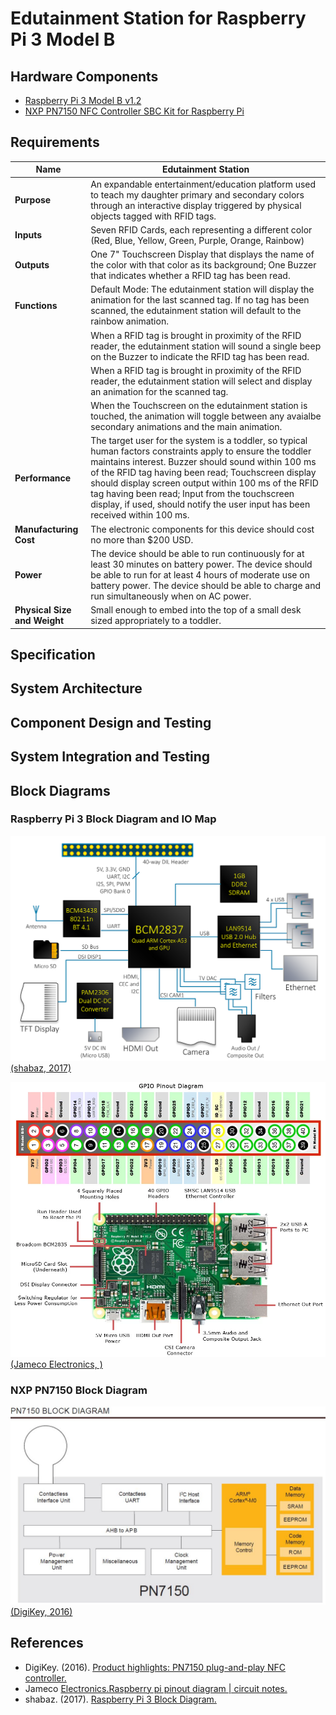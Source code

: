 # Edutainment Station for Raspberry Pi 3 Model B

## Hardware Components
- [Raspberry Pi 3 Model B v1.2](https://www.adafruit.com/product/3055)
- [NXP PN7150 NFC Controller SBC Kit for Raspberry Pi](https://www.nxp.com/products/identification-and-security/nfc/nfc-reader-ics/development-kits-for-pn7150-plugn-play-nfc-controller:OM5578)

## Requirements

| Name | Edutainment Station |
| ---- | ------------------- |
| **Purpose** | An expandable entertainment/education platform used to teach my daughter primary and secondary colors through an interactive display triggered by physical objects tagged with RFID tags. |
| **Inputs** | Seven RFID Cards, each representing a different color (Red, Blue, Yellow, Green, Purple, Orange, Rainbow) |
| **Outputs** | One 7" Touchscreen Display that displays the name of the color with that color as its background; One Buzzer that indicates whether a RFID tag has been read. |
| **Functions** | Default Mode: The edutainment station will display the animation for the last scanned tag.  If no tag has been scanned, the edutainment station will default to the rainbow animation. |
| | When a RFID tag is brought in proximity of the RFID reader, the edutainment station will sound a single beep on the Buzzer to indicate the RFID tag has been read. |
| | When a RFID tag is brought in proximity of the RFID reader, the edutainment station will select and display an animation for the scanned tag. |
| | When the Touchscreen on the edutainment station is touched, the animation will toggle between any avaialbe secondary animations and the main animation. |
| **Performance** | The target user for the system is a toddler, so typical human factors constraints apply to ensure the toddler maintains interest.  Buzzer should sound within 100 ms of the RFID tag having been read; Touchscreen display should display screen output within 100 ms of the RFID tag having been read;  Input from the touchscreen display, if used, should notify the user input has been received within 100 ms. |
| **Manufacturing Cost** | The electronic components for this device should cost no more than $200 USD. |
| **Power** | The device should be able to run continuously for at least 30 minutes on battery power. The device should be able to run for at least 4 hours of moderate use on battery power. The device should be able to charge and run simultaneously when on AC power. |
| **Physical Size and Weight** | Small enough to embed into the top of a small desk sized appropriately to a toddler. |

## Specification

## System Architecture

## Component Design and Testing

## System Integration and Testing

## Block Diagrams

### Raspberry Pi 3 Block Diagram and IO Map

![Raspberry Pi 3 Block Diagram](.imgs/pi3-block-diagram-rev4.png)
[(shabaz, 2017)](https://www.element14.com/community/community/raspberry-pi/blog/2017/01/16/raspberry-pi-3-block-diagram)

![Raspberry Pi 3 IO Map](.imgs/raspberry_pi_circuit_note_fig2a.webp)
[(Jameco Electronics, )](https://www.jameco.com/Jameco/workshop/circuitnotes/raspberry-pi-circuit-note.html)

### NXP PN7150 Block Diagram

![NXP PN7150 Block Diagram](.imgs/nxp-pn7150-block-diagram.jpg)
[(DigiKey, 2016)](https://www.digikey.com/en/product-highlight/n/nxp-semi/pn7150-plug-n-play?utm_adgroup=General&slid=&gclid=Cj0KCQjw6rXeBRD3ARIsAD9ni9B7nDjbrQYIem_JmXNQUI-djQaeZzJiTdwNge0e3Wtz6qj8bwgBioQaAozsEALw_wcB)

## References

- DigiKey. (2016). [Product highlights:&nbsp;PN7150 plug-and-play NFC controller.](https://www.digikey.com/en/product-highlight/n/nxp-semi/pn7150-plug-n-play?utm_adgroup=General&slid=&gclid=Cj0KCQjw6rXeBRD3ARIsAD9ni9B7nDjbrQYIem_JmXNQUI-djQaeZzJiTdwNge0e3Wtz6qj8bwgBioQaAozsEALw_wcB)
- Jameco [Electronics.Raspberry pi pinout diagram | circuit notes.](https://www.jameco.com/Jameco/workshop/circuitnotes/raspberry-pi-circuit-note.html)
- shabaz. (2017). [Raspberry Pi 3 Block Diagram.](https://www.element14.com/community/community/raspberry-pi/blog/2017/01/16/raspberry-pi-3-block-diagram)